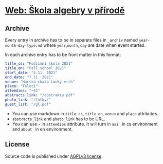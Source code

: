 # [Web: Škola algebry v přírodě](https://www.karlin.mff.cuni.cz/~skolavprirode/)

## Archive
Every entry in archive has to be in separate files in `_archiv` named `year-month-day-type.md` where `year`,`month`, `day` are date when event started.

In each archive entry has to be front matter in this format:
```yml
title_cs: "Podzimní škola 2021"
title_en: "Fall school 2021"
start_date: "4.11. 2021"
end_date: "7.11. 2021"
venue: "Horská chata Lucký vrch"
place: "Telecí"
attendies: "~41"
abstracts_link: "/abstrakty.pdf"
photo_link: "/fotky/"
guest_list: "/gl.pdf"
```

- You can use markdown in `title_cs`, `title_en`, `venue` and `place` attributes.
- `abstracts_link` and `photo_link` has to be URL.
- You can use `~` in `attendies` attribute. It will turn in `asi ` in cs environment and `about ` in en environment.


## License
Source code is published under [AGPLv3 license](https://github.com/ondrachwiedziuk/skolavprirodenew/blob/main/LICENSE).

